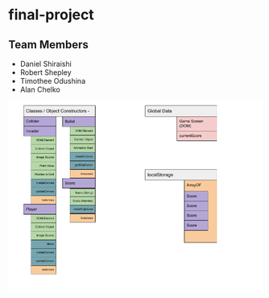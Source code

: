 # final-project

## Team Members
- Daniel Shiraishi
- Robert Shepley
- Timothee Odushina
- Alan Chelko

![Domain Modeling](domain-modeling.png)

